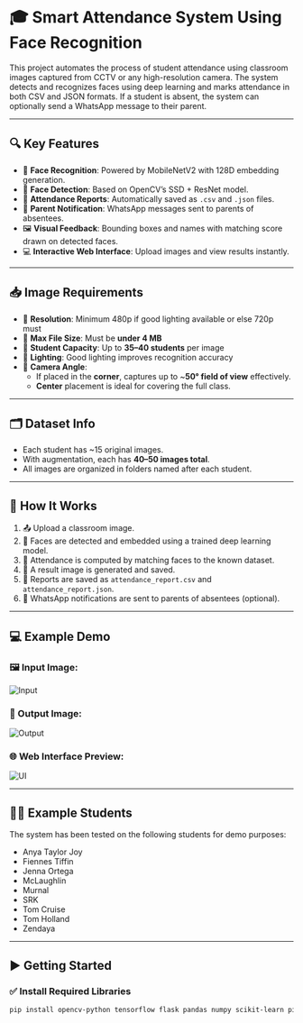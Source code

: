 # 🎓 Smart Attendance System Using Face Recognition

This project automates the process of student attendance using classroom images captured from CCTV or any high-resolution camera. The system detects and recognizes faces using deep learning and marks attendance in both CSV and JSON formats. If a student is absent, the system can optionally send a WhatsApp message to their parent.

---

## 🔍 Key Features

- 🔎 **Face Recognition**: Powered by MobileNetV2 with 128D embedding generation.
- 🧠 **Face Detection**: Based on OpenCV’s SSD + ResNet model.
- 💾 **Attendance Reports**: Automatically saved as `.csv` and `.json` files.
- 📩 **Parent Notification**: WhatsApp messages sent to parents of absentees.
- 🖼️ **Visual Feedback**: Bounding boxes and names with matching score drawn on detected faces.
- 💻 **Interactive Web Interface**: Upload images and view results instantly.

---

## 📥 Image Requirements

- 📸 **Resolution**: Minimum 480p if good lighting available or else 720p must  
- 🔄 **Max File Size**: Must be **under 4 MB**  
- 👥 **Student Capacity**: Up to **35–40 students** per image  
- 🔦 **Lighting**: Good lighting improves recognition accuracy  
- 🎥 **Camera Angle**:
  - If placed in the **corner**, captures up to ~**50° field of view** effectively.
  - **Center** placement is ideal for covering the full class.

---

## 🗂️ Dataset Info

- Each student has ~15 original images.
- With augmentation, each has **40–50 images total**.
- All images are organized in folders named after each student.

---

## 🧪 How It Works

1. 📤 Upload a classroom image.
2. 🧠 Faces are detected and embedded using a trained deep learning model.
3. 🧾 Attendance is computed by matching faces to the known dataset.
4. 📸 A result image is generated and saved.
5. 📝 Reports are saved as `attendance_report.csv` and `attendance_report.json`.
6. 📲 WhatsApp notifications are sent to parents of absentees (optional).

---

## 💻 Example Demo

### 🖼️ Input Image:
![Input](classroom_test2.jpg)

### 🧾 Output Image:
![Output](redme.jpg)

### 🌐 Web Interface Preview:
![UI](71e8cbf9-bd62-41b6-a336-34518c1c33aa.png)

---

## 👨‍🎓 Example Students

The system has been tested on the following students for demo purposes:

- Anya Taylor Joy  
- Fiennes Tiffin  
- Jenna Ortega  
- McLaughlin  
- Murnal  
- SRK  
- Tom Cruise  
- Tom Holland  
- Zendaya  

---

## ▶️ Getting Started

### ✅ Install Required Libraries

```bash
pip install opencv-python tensorflow flask pandas numpy scikit-learn pillow pywhatkit
